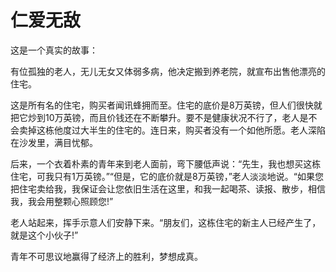 # 仁爱无敌

这是一个真实的故事：  

 有位孤独的老人，无儿无女又体弱多病，他决定搬到养老院，就宣布出售他漂亮的住宅。 

 这是所有名的住宅，购买者闻讯蜂拥而至。住宅的底价是8万英镑，但人们很快就把它炒到10万英镑，而且价钱还在不断攀升。要不是健康状况不行了，老人是不会卖掉这栋他度过大半生的住宅的。连日来，购买者没有一个如他所愿。老人深陷在沙发里，满目忧郁。 

 后来，一个衣着朴素的青年来到老人面前，弯下腰低声说：“先生，我也想买这栋住宅，可我只有1万英镑。”“但是，它的底价就是8万英镑，”老人淡淡地说。“如果您把住宅卖给我，我保证会让您依旧生活在这里，和我一起喝茶、读报、散步，相信我，我会用整颗心照顾您!” 

 老人站起来，挥手示意人们安静下来。“朋友们，这栋住宅的新主人已经产生了，就是这个小伙子!” 

 青年不可思议地赢得了经济上的胜利，梦想成真。
  